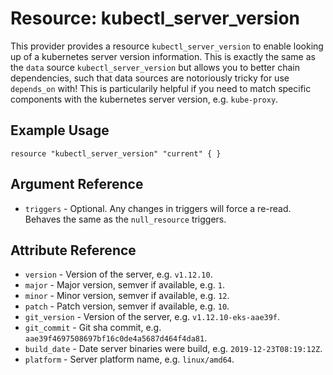# Resource: kubectl_server_version

This provider provides a resource `kubectl_server_version` to enable looking up of a kubernetes server version information.
This is exactly the same as the `data` source `kubectl_server_version` but allows you to better chain dependencies, such that data sources are notoriously tricky for use `depends_on` with!
This is particularily helpful if you need to match specific components with the kubernetes server version, e.g. `kube-proxy`.

## Example Usage

```hcl
resource "kubectl_server_version" "current" { }
```

## Argument Reference
  
* `triggers` - Optional. Any changes in triggers will force a re-read. Behaves the same as the `null_resource` triggers. 

## Attribute Reference

* `version` - Version of the server, e.g. `v1.12.10`.
* `major` - Major version, semver if available, e.g. `1`.
* `minor` - Minor version, semver if available, e.g. `12`.
* `patch` - Patch version, semver if available, e.g. `10`.
* `git_version` - Version of the server, e.g. `v1.12.10-eks-aae39f`.
* `git_commit` - Git sha commit, e.g. `aae39f4697508697bf16c0de4a5687d464f4da81`.
* `build_date` - Date server binaries were build, e.g. `2019-12-23T08:19:12Z`.
* `platform` - Server platform name, e.g. `linux/amd64`.
